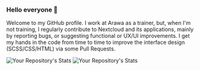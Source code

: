 ### Hello everyone 👋

Welcome to my GitHub profile. 
I work at Arawa as a trainer, but, when I'm not training, I regularly contribute to Nextcloud and its applications, mainly by reporting bugs, or suggesting functional or UX/UI improvements. I get my hands in the code from time to time to improve the interface design (SCSS/CSS/HTML) via some Pull Requests.

![Your Repository's Stats](https://github-readme-stats.vercel.app/api?username=Jerome-Herbinet&show_icons=true)
![Your Repository's Stats](https://github-readme-stats.vercel.app/api/top-langs/?username=Jerome-Herbinet&theme=blue-green)
